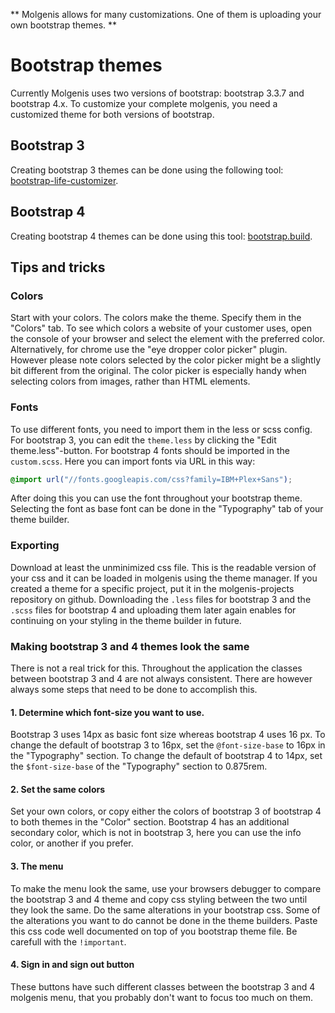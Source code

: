 **
Molgenis allows for many customizations. One of them is uploading your own bootstrap themes.
**

# Bootstrap themes

Currently Molgenis uses two versions of bootstrap: bootstrap 3.3.7 and bootstrap 4.x. To customize 
your complete molgenis, you need a customized theme for both versions of bootstrap. 

## Bootstrap 3
Creating bootstrap 3 themes can be done using the following tool:
[bootstrap-life-customizer](https://www.bootstrap-live-customizer.com/). 

## Bootstrap 4
Creating bootstrap 4 themes can be done using this tool:
[bootstrap.build](https://bootstrap.build/app).

## Tips and tricks

### Colors
Start with your colors. The colors make the theme. Specify them in the "Colors" tab.
To see which colors a website of your customer uses, open the console of your browser and select the
element with the preferred color. Alternatively, for chrome use the "eye dropper color picker" 
plugin. However please note colors selected by the color picker might be a slightly bit different 
from the original. The color picker is especially handy when selecting colors from images, rather
than HTML elements.

### Fonts
To use different fonts, you need to import them in the less or scss config. For bootstrap 3, you can 
edit the ```theme.less``` by clicking the "Edit theme.less"-button. For bootstrap 4 fonts should be 
imported in the ```custom.scss```. 
Here you can import fonts via URL in this way:
```css
@import url("//fonts.googleapis.com/css?family=IBM+Plex+Sans");
```
After doing this you can use the font throughout your bootstrap theme. Selecting the font as base
font can be done in the "Typography" tab of your theme builder.

### Exporting
Download at least the unminimized css file. This is the readable version of your css and it can be 
loaded in molgenis using the theme manager. If you created a theme for a specific project, put it in
the molgenis-projects repository on github. Downloading the ```.less``` files for bootstrap 3 and the
```.scss``` files for bootstrap 4 and uploading them later again enables for continuing on your
styling in the theme builder in future.

### Making bootstrap 3 and 4 themes look the same
There is not a real trick for this. Throughout the application the classes between bootstrap 3 and 4
are not always consistent. There are however always some steps that need to be done to accomplish
this. 

#### 1. Determine which font-size you want to use. 
Bootstrap 3 uses 14px as basic font size whereas bootstrap 4 uses 16 px. To change the default of
bootstrap 3 to 16px, set the ```@font-size-base``` to 16px in the "Typography" section. To change the
default of bootstrap 4 to 14px, set the ```$font-size-base``` of the "Typography" section to 0.875rem.

#### 2. Set the same colors
Set your own colors, or copy either the colors of bootstrap 3 of bootstrap 4 to both themes in the
"Color" section. Bootstrap 4 has an additional secondary color, which is not in bootstrap 3, here
you can use the info color, or another if you prefer. 

#### 3. The menu
To make the menu look the same, use your browsers debugger to compare the bootstrap 3 and 4 theme
and copy css styling between the two until they look the same. Do the same alterations in your
bootstrap css. Some of the alterations you want to do cannot be done in the theme builders. Paste
this css code well documented on top of you bootstrap theme file. Be carefull with the ```!important```.

#### 4. Sign in and sign out button
These buttons have such different classes between the bootstrap 3 and 4 molgenis menu, that you
probably don't want to focus too much on them. 
